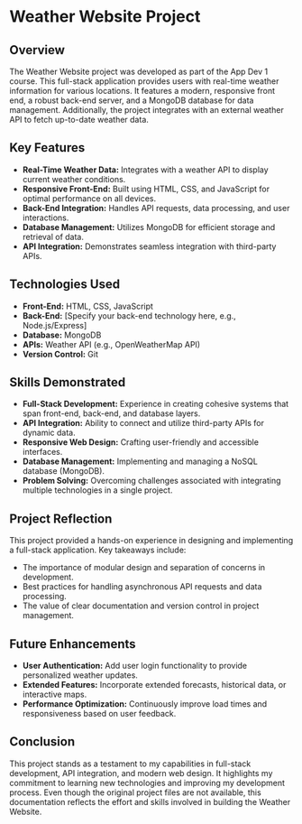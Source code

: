 # Weather Website Project

## Overview
The Weather Website project was developed as part of the App Dev 1 course. This full-stack application provides users with real-time weather information for various locations. It features a modern, responsive front end, a robust back-end server, and a MongoDB database for data management. Additionally, the project integrates with an external weather API to fetch up-to-date weather data.

## Key Features
- **Real-Time Weather Data:** Integrates with a weather API to display current weather conditions.
- **Responsive Front-End:** Built using HTML, CSS, and JavaScript for optimal performance on all devices.
- **Back-End Integration:** Handles API requests, data processing, and user interactions.
- **Database Management:** Utilizes MongoDB for efficient storage and retrieval of data.
- **API Integration:** Demonstrates seamless integration with third-party APIs.

## Technologies Used
- **Front-End:** HTML, CSS, JavaScript
- **Back-End:** [Specify your back-end technology here, e.g., Node.js/Express]
- **Database:** MongoDB
- **APIs:** Weather API (e.g., OpenWeatherMap API)
- **Version Control:** Git

## Skills Demonstrated
- **Full-Stack Development:** Experience in creating cohesive systems that span front-end, back-end, and database layers.
- **API Integration:** Ability to connect and utilize third-party APIs for dynamic data.
- **Responsive Web Design:** Crafting user-friendly and accessible interfaces.
- **Database Management:** Implementing and managing a NoSQL database (MongoDB).
- **Problem Solving:** Overcoming challenges associated with integrating multiple technologies in a single project.

## Project Reflection
This project provided a hands-on experience in designing and implementing a full-stack application. Key takeaways include:
- The importance of modular design and separation of concerns in development.
- Best practices for handling asynchronous API requests and data processing.
- The value of clear documentation and version control in project management.

## Future Enhancements
- **User Authentication:** Add user login functionality to provide personalized weather updates.
- **Extended Features:** Incorporate extended forecasts, historical data, or interactive maps.
- **Performance Optimization:** Continuously improve load times and responsiveness based on user feedback.

## Conclusion
This project stands as a testament to my capabilities in full-stack development, API integration, and modern web design. It highlights my commitment to learning new technologies and improving my development process. Even though the original project files are not available, this documentation reflects the effort and skills involved in building the Weather Website.

